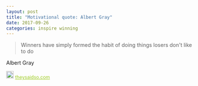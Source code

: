 ```yaml
---
layout: post
title: "Motivational quote: Albert Gray"
date: 2017-09-26
categories: inspire winning
---
```

> Winners have simply formed the habit of doing things losers don't like to do

Albert Gray

<span style="z-index:50;font-size:0.9em;"><img src="https://theysaidso.com/branding/theysaidso.png" height="20" width="20" alt="theysaidso.com"/><a href="https://theysaidso.com" title="Powered by quotes from theysaidso.com" style="color: #9fcc25; margin-left: 4px; vertical-align: middle;">theysaidso.com</a></span>
